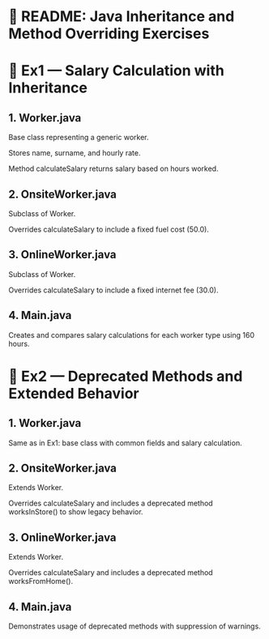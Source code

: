 # 📄 README: Java Inheritance and Method Overriding Exercises
# 🧩 Ex1 — Salary Calculation with Inheritance
## 1. Worker.java

Base class representing a generic worker.

Stores name, surname, and hourly rate.

Method calculateSalary returns salary based on hours worked.

## 2. OnsiteWorker.java

Subclass of Worker.

Overrides calculateSalary to include a fixed fuel cost (50.0).

## 3. OnlineWorker.java

Subclass of Worker.

Overrides calculateSalary to include a fixed internet fee (30.0).

## 4. Main.java

Creates and compares salary calculations for each worker type using 160 hours.

# 🧩 Ex2 — Deprecated Methods and Extended Behavior
## 1. Worker.java

Same as in Ex1: base class with common fields and salary calculation.

## 2. OnsiteWorker.java

Extends Worker.

Overrides calculateSalary and includes a deprecated method worksInStore() to show legacy behavior.

## 3. OnlineWorker.java

Extends Worker.

Overrides calculateSalary and includes a deprecated method worksFromHome().

## 4. Main.java

Demonstrates usage of deprecated methods with suppression of warnings.
